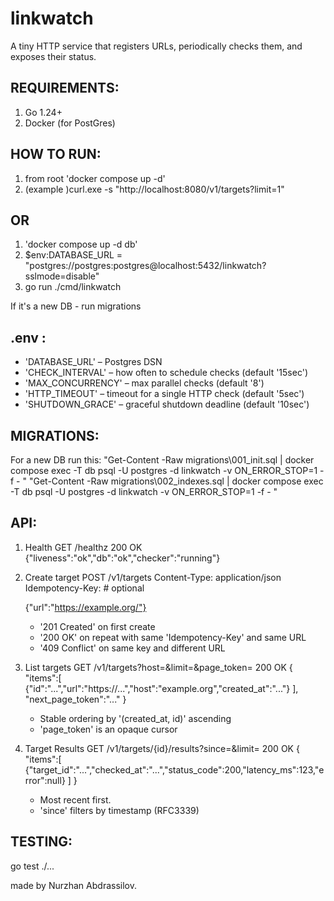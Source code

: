# linkwatch

A tiny HTTP service that registers URLs, periodically checks them, and exposes their status.

## REQUIREMENTS:
1. Go 1.24+
2. Docker (for PostGres)

## HOW TO RUN:
1. from root 'docker compose up -d'
2. (example )curl.exe -s "http://localhost:8080/v1/targets?limit=1" 

## OR

1. 'docker compose up -d db'
2. $env:DATABASE_URL = "postgres://postgres:postgres@localhost:5432/linkwatch?sslmode=disable"
3. go run ./cmd/linkwatch

If it's a new DB - run migrations

## .env : 
- 'DATABASE_URL' – Postgres DSN 
- 'CHECK_INTERVAL' – how often to schedule checks (default '15sec')
- 'MAX_CONCURRENCY' – max parallel checks (default '8')
- 'HTTP_TIMEOUT' – timeout for a single HTTP check (default '5sec')
- 'SHUTDOWN_GRACE' – graceful shutdown deadline (default '10sec')

## MIGRATIONS: 
For a new DB run this: "Get-Content -Raw migrations\001_init.sql   | docker compose exec -T db psql -U postgres -d linkwatch -v ON_ERROR_STOP=1 -f - "
                       "Get-Content -Raw migrations\002_indexes.sql | docker compose exec -T db psql -U postgres -d linkwatch -v ON_ERROR_STOP=1 -f - "

## API:

1. Health 
    GET /healthz
    200 OK
    {"liveness":"ok","db":"ok","checker":"running"}

2. Create target
    POST /v1/targets
    Content-Type: application/json
    Idempotency-Key: <any string> # optional

    {"url":"https://example.org/"}

    - '201 Created' on first create
    - '200 OK' on repeat with same 'Idempotency-Key' and same URL
    - '409 Conflict' on same key and different URL

3. List targets
    GET /v1/targets?host=<host>&limit=<n>&page_token=<opaque>
    200 OK
    {
    "items":[
        {"id":"...","url":"https://...","host":"example.org","created_at":"..."}
    ],
    "next_page_token":"..." 
    }

    - Stable ordering by '(created_at, id)' ascending
    - 'page_token' is an opaque cursor

4. Target Results
    GET /v1/targets/{id}/results?since=<RFC3339>&limit=<n>
    200 OK
    {
    "items":[
        {"target_id":"...","checked_at":"...","status_code":200,"latency_ms":123,"error":null}
            ]
    }

    - Most recent first.
    - 'since' filters by timestamp (RFC3339)

## TESTING:
go test ./...

made by Nurzhan Abdrassilov. 
